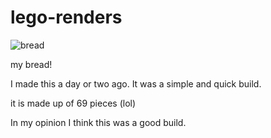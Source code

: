 # lego-renders
![bread](https://user-images.githubusercontent.com/89673145/131203431-2e1377c1-2190-46e6-aae3-6711c5c4c3e7.png)


my bread! 

I made this a day or two ago. It was a simple and quick build. 

it is made up of 69 pieces (lol)

In my opinion I think this was a good build.


